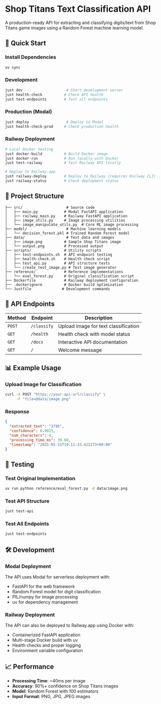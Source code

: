 # Shop Titans Text Classification API

A production-ready API for extracting and classifying digits/text from Shop Titans game images using a Random Forest machine learning model.

## 🚀 Quick Start

### Install Dependencies

```sh
uv sync
```

### Development

```sh
just dev                    # Start development server
just health-check          # Check API health
just test-endpoints        # Test all endpoints
```

### Production (Modal)

```sh
just deploy                 # Deploy to Modal
just health-check-prod     # Check production health
```

### Railway Deployment

```sh
# Local Docker testing
just docker-build          # Build Docker image
just docker-run            # Run locally with Docker
just test-railway          # Test Railway API locally

# Deploy to Railway.app
just railway-deploy        # Deploy to Railway (requires Railway CLI)
just railway-status        # Check deployment status
```

## 📁 Project Structure

```
├── src/                    # Source code
│   ├── main.py            # Modal FastAPI application
│   ├── railway_main.py    # Railway FastAPI application
│   ├── image_utils.py     # Image processing utilities
│   └── image_manipulate_utils.py  # Core ML image processing
├── model/                  # Machine learning models
│   └── decision_forest.pkl # Trained Random Forest model
├── data/                   # Test data and images
│   ├── image.png          # Sample Shop Titans image
│   └── output.png         # Processed output
├── scripts/               # Utility scripts
│   ├── test-endpoints.sh  # API endpoint testing
│   ├── health-check.sh    # Health check script
│   ├── test_api.py        # API structure tests
│   └── create_test_image.py # Test image generator
├── reference/             # Reference implementations
│   └── eval_forest.py     # Original classification script
├── Dockerfile             # Railway deployment configuration
├── .dockerignore          # Docker build optimization
└── Justfile              # Development commands
```

## 🔧 API Endpoints

| Method | Endpoint    | Description                          |
| ------ | ----------- | ------------------------------------ |
| `POST` | `/classify` | Upload image for text classification |
| `GET`  | `/health`   | Health check with model status       |
| `GET`  | `/docs`     | Interactive API documentation        |
| `GET`  | `/`         | Welcome message                      |

## 📊 Example Usage

### Upload Image for Classification

```bash
curl -X POST "https://your-api-url/classify" \
     -F "file=@data/image.png"
```

### Response

```json
{
  "extracted_text": "3796",
  "confidence": 0.9025,
  "num_characters": 4,
  "processing_time_ms": 39.68,
  "timestamp": "2025-05-31T19:11:33.422273+00:00"
}
```

## 🧪 Testing

### Test Original Implementation

```sh
uv run python reference/eval_forest.py -d data/image.png
```

### Test API Structure

```sh
just test-api
```

### Test All Endpoints

```sh
just test-endpoints
```

## 🛠️ Development

### Modal Deployment

The API uses Modal for serverless deployment with:

- FastAPI for the web framework
- Random Forest model for digit classification
- PIL/numpy for image processing
- uv for dependency management

### Railway Deployment

The API can also be deployed to Railway.app using Docker with:

- Containerized FastAPI application
- Multi-stage Docker build with uv
- Health checks and proper logging
- Environment variable configuration

## 📈 Performance

- **Processing Time**: ~40ms per image
- **Accuracy**: 90%+ confidence on Shop Titans images
- **Model**: Random Forest with 100 estimators
- **Input Format**: PNG, JPG, JPEG images
